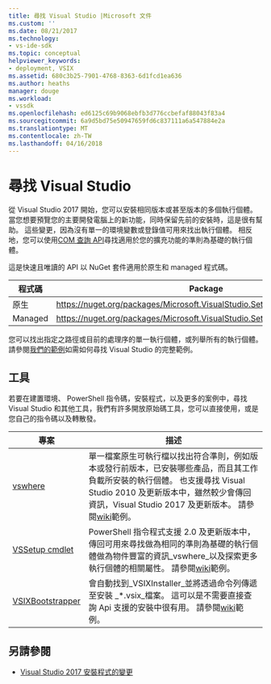 ```yaml
---
title: 尋找 Visual Studio |Microsoft 文件
ms.custom: ''
ms.date: 08/21/2017
ms.technology:
- vs-ide-sdk
ms.topic: conceptual
helpviewer_keywords:
- deployment, VSIX
ms.assetid: 680c3b25-7901-4768-8363-6d1fcd1ea636
ms.author: heaths
manager: douge
ms.workload:
- vssdk
ms.openlocfilehash: ed6125c69b9068ebfb3d776ccbefaf88043f83a4
ms.sourcegitcommit: 6a9d5bd75e50947659fd6c837111a6a547884e2a
ms.translationtype: MT
ms.contentlocale: zh-TW
ms.lasthandoff: 04/16/2018
---
```

# <a name="locating-visual-studio"></a>尋找 Visual Studio

從 Visual Studio 2017 開始，您可以安裝相同版本或甚至版本的多個執行個體。 當您想要預覽您的主要開發電腦上的新功能，同時保留先前的安裝時，這是很有幫助。 這些變更，因為沒有單一的環境變數或登錄值可用來找出執行個體。 相反地，您可以使用[COM 查詢 API](https://msdn.microsoft.com/library/microsoft.visualstudio.setup.configuration.aspx)尋找適用於您的擴充功能的準則為基礎的執行個體。

這是快速且唯讀的 API 以 NuGet 套件適用於原生和 managed 程式碼。

| 程式碼 | Package |
| ---- | --- |
| 原生 | https://nuget.org/packages/Microsoft.VisualStudio.Setup.Configuration.Native |
| Managed | https://nuget.org/packages/Microsoft.VisualStudio.Setup.Configuration.Interop |

您可以找出指定之路徑或目前的處理序的單一執行個體，或列舉所有的執行個體。 請參閱[我們的範例](https://github.com/Microsoft/vs-setup-samples)如需如何尋找 Visual Studio 的完整範例。

## <a name="tools"></a>工具

若要在建置環境、 PowerShell 指令碼，安裝程式，以及更多的案例中，尋找 Visual Studio 和其他工具，我們有許多開放原始碼工具，您可以直接使用，或是您自己的指令碼以及轉散發。

| 專案 | 描述 |
| ------- | ----------- |
| [vswhere](https://github.com/Microsoft/vswhere) | 單一檔案原生可執行檔以找出符合準則，例如版本或發行前版本，已安裝哪些產品，而且其工作負載所安裝的執行個體。 也支援尋找 Visual Studio 2010 及更新版本中，雖然較少會傳回資訊，Visual Studio 2017 及更新版本。 請參閱[wiki](https://github.com/Microsoft/vswhere/wiki)範例。 |
| [VSSetup cmdlet](https://github.com/Microsoft/vssetup.powershell) | PowerShell 指令程式支援 2.0 及更新版本中，傳回可用來尋找做為相同的準則為基礎的執行個體做為物件豐富的資訊_vswhere_以及探索更多執行個體的相關屬性。 請參閱[wiki](https://github.com/Microsoft/vssetup.powershell/wiki)範例。 |
| [VSIXBootstrapper](https://github.com/Microsoft/vsixbootstrapper) | 會自動找到_VSIXInstaller_並將透過命令列傳遞至安裝 _*.vsix_檔案。 這可以是不需要直接查詢 Api 支援的安裝中很有用。 請參閱[wiki](https://github.com/Microsoft/vsixbootstrapper/wiki)範例。 |

## <a name="see-also"></a>另請參閱

* [Visual Studio 2017 安裝程式的變更](https://blogs.msdn.microsoft.com/heaths/2016/09/15/changes-to-visual-studio-15-setup)
